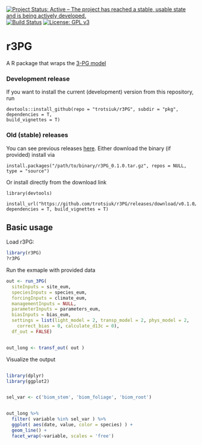 [![Project Status: Active – The project has reached a stable, usable state and is being actively developed.](http://www.repostatus.org/badges/latest/active.svg)](http://www.repostatus.org/#active)
[![Build Status](https://travis-ci.org/trotsiuk/r3PG.svg?branch=master)](https://travis-ci.org/trotsiuk/r3PG)
[![License: GPL v3](https://img.shields.io/badge/License-GPL%20v3-blue.svg)](https://www.gnu.org/licenses/gpl-3.0)

# r3PG

A R package that wraps the [3-PG model](https://3pg.forestry.ubc.ca)

### Development release 

If you want to install the current (development) version from this repository, run

```{r}
devtools::install_github(repo = "trotsiuk/r3PG", subdir = "pkg", dependencies = T, 
build_vignettes = T)
```

### Old (stable) releases

You can see previous releases [here](https://github.com/trotsiuk/r3PG/releases). Either download the binary (if provided) install via

```{r}
install.packages("/path/to/binary/r3PG_0.1.0.tar.gz", repos = NULL, type = "source")
```

Or install directly from the download link

```{r}
library(devtools)

install_url("https://github.com/trotsiuk/r3PG/releases/download/v0.1.0/r3PG_0.1.0.tar.gz", 
dependencies = T, build_vignettes = T)
```

## Basic usage

Load r3PG:

``` r
library(r3PG)
?r3PG
```

Run the exmaple with provided data

``` r
out <- run_3PG(
  siteInputs = site_eum, 
  speciesInputs = species_eum, 
  forcingInputs = climate_eum, 
  managementInputs = NULL,
  parameterInputs = parameters_eum, 
  biasInputs = bias_eum,
  settings = list(light_model = 2, transp_model = 2, phys_model = 2, 
    correct_bias = 0, calculate_d13c = 0),
  df_out = FALSE)


out_long <- transf_out( out )
```

Visualize the output

``` r

library(dplyr)
library(ggplot2)


sel_var <- c('biom_stem', 'biom_foliage', 'biom_root')


out_long %>%
  filter( variable %in% sel_var ) %>%
  ggplot( aes(date, value, color = species) ) +
  geom_line() +
  facet_wrap(~variable, scales = 'free') 
```
